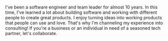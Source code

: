 I've been a software engineer and team leader for almost 10 years. In this time, I've learned a lot about building software and working with different people to create great products. I enjoy turning ideas into working products that people can use and love. That's why I'm channeling my experience into consulting! If you're a business or an individual in need of a seasoned tech partner, let's collaborate.
